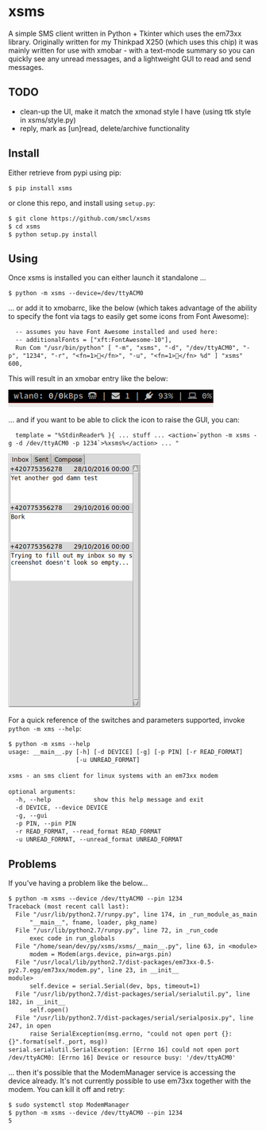 # xsms

A simple SMS client written in Python + Tkinter which uses the em73xx library. Originally written for my Thinkpad X250 (which uses this chip) it was mainly written for use with xmobar - with a text-mode summary so you can quickly see any unread messages, and a lightweight GUI to read and send messages.

## TODO

* clean-up the UI, make it match the xmonad style I have (using ttk style in xsms/style.py)
* reply, mark as [un]read, delete/archive functionality

## Install

Either retrieve from pypi using pip:

```
$ pip install xsms
```

or clone this repo, and install using `setup.py`:
```
$ git clone https://github.com/smcl/xsms
$ cd xsms
$ python setup.py install
```

## Using

Once xsms is installed you can either launch it standalone ...

```
$ python -m xsms --device=/dev/ttyACM0
```

... or add it to xmobarrc, like the below (which takes advantage of the ability to specify the font via <fn> tags to easily get some icons from Font Awesome):

```
  -- assumes you have Font Awesome installed and used here:
  -- additionalFonts = ["xft:FontAwesome-10"],
  Run Com "/usr/bin/python" [ "-m", "xsms", "-d", "/dev/ttyACM0", "-p", "1234", "-r", "<fn=1></fn>", "-u", "<fn=1></fn> %d" ] "xsms" 600,
```

This will result in an xmobar entry like the below:

![xsms-xmobar.png](xsms-xmobar.png?raw=true)

... and if you want to be able to click the icon to raise the GUI, you can:
```
  template = "%StdinReader% }{ ... stuff ... <action=`python -m xsms -g -d /dev/ttyACM0 -p 1234`>%xsms%</action> ... "
```

![xsms-inbox.png](xsms-inbox.png?raw=true)

For a quick reference of the switches and parameters supported, invoke `python -m xms --help`:
```
$ python -m xsms --help
usage: __main__.py [-h] [-d DEVICE] [-g] [-p PIN] [-r READ_FORMAT]
                   [-u UNREAD_FORMAT]

xsms - an sms client for linux systems with an em73xx modem

optional arguments:
  -h, --help            show this help message and exit
  -d DEVICE, --device DEVICE
  -g, --gui
  -p PIN, --pin PIN
  -r READ_FORMAT, --read_format READ_FORMAT
  -u UNREAD_FORMAT, --unread_format UNREAD_FORMAT
```

## Problems

If you've having a problem like the below...

```
$ python -m xsms --device /dev/ttyACM0 --pin 1234
Traceback (most recent call last):
  File "/usr/lib/python2.7/runpy.py", line 174, in _run_module_as_main
      "__main__", fname, loader, pkg_name)
  File "/usr/lib/python2.7/runpy.py", line 72, in _run_code
      exec code in run_globals
  File "/home/sean/dev/py/xsms/xsms/__main__.py", line 63, in <module>
      modem = Modem(args.device, pin=args.pin)
  File "/usr/local/lib/python2.7/dist-packages/em73xx-0.5-py2.7.egg/em73xx/modem.py", line 23, in __init__
module>
      self.device = serial.Serial(dev, bps, timeout=1)
  File "/usr/lib/python2.7/dist-packages/serial/serialutil.py", line 182, in __init__
      self.open()
  File "/usr/lib/python2.7/dist-packages/serial/serialposix.py", line 247, in open
      raise SerialException(msg.errno, "could not open port {}: {}".format(self._port, msg))
serial.serialutil.SerialException: [Errno 16] could not open port /dev/ttyACM0: [Errno 16] Device or resource busy: '/dev/ttyACM0'
```

... then it's possible that the ModemManager service is accessing the device already. It's not currently possible to use em73xx together with the modem. You can kill it off and retry:

```
$ sudo systemctl stop ModemManager
$ python -m xsms --device /dev/ttyACM0 --pin 1234
5
```
